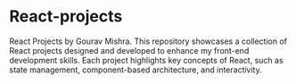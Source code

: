 # React-projects
React Projects by Gourav Mishra. This repository showcases a collection of React projects designed and developed to enhance my front-end development skills. Each project highlights key concepts of React, such as state management, component-based architecture, and interactivity.
